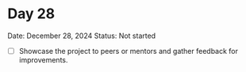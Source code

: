 # Day 28

Date: December 28, 2024
Status: Not started

- [ ]  Showcase the project to peers or mentors and gather feedback for improvements.